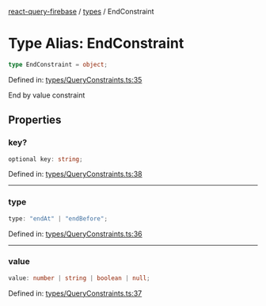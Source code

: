 [react-query-firebase](../../modules.md) / [types](../index.md) / EndConstraint

# Type Alias: EndConstraint

```ts
type EndConstraint = object;
```

Defined in: [types/QueryConstraints.ts:35](https://github.com/vpishuk/react-query-firebase/blob/10e2945f75363a784c3dfc0e90b9f7a489dcc848/types/QueryConstraints.ts#L35)

End by value constraint

## Properties

### key?

```ts
optional key: string;
```

Defined in: [types/QueryConstraints.ts:38](https://github.com/vpishuk/react-query-firebase/blob/10e2945f75363a784c3dfc0e90b9f7a489dcc848/types/QueryConstraints.ts#L38)

***

### type

```ts
type: "endAt" | "endBefore";
```

Defined in: [types/QueryConstraints.ts:36](https://github.com/vpishuk/react-query-firebase/blob/10e2945f75363a784c3dfc0e90b9f7a489dcc848/types/QueryConstraints.ts#L36)

***

### value

```ts
value: number | string | boolean | null;
```

Defined in: [types/QueryConstraints.ts:37](https://github.com/vpishuk/react-query-firebase/blob/10e2945f75363a784c3dfc0e90b9f7a489dcc848/types/QueryConstraints.ts#L37)
